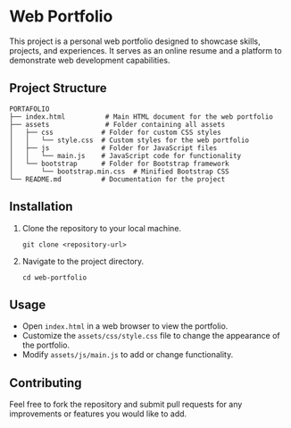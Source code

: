 # Web Portfolio

This project is a personal web portfolio designed to showcase skills, projects, and experiences. It serves as an online resume and a platform to demonstrate web development capabilities.

## Project Structure

```
PORTAFOLIO
├── index.html          # Main HTML document for the web portfolio
├── assets              # Folder containing all assets
│   ├── css            # Folder for custom CSS styles
│   │   └── style.css  # Custom styles for the web portfolio
│   ├── js             # Folder for JavaScript files
│   │   └── main.js    # JavaScript code for functionality
│   └── bootstrap      # Folder for Bootstrap framework
│       └── bootstrap.min.css  # Minified Bootstrap CSS
└── README.md          # Documentation for the project
```

## Installation

1. Clone the repository to your local machine.
   ```
   git clone <repository-url>
   ```
2. Navigate to the project directory.
   ```
   cd web-portfolio
   ```

## Usage

- Open `index.html` in a web browser to view the portfolio.
- Customize the `assets/css/style.css` file to change the appearance of the portfolio.
- Modify `assets/js/main.js` to add or change functionality.

## Contributing

Feel free to fork the repository and submit pull requests for any improvements or features you would like to add.